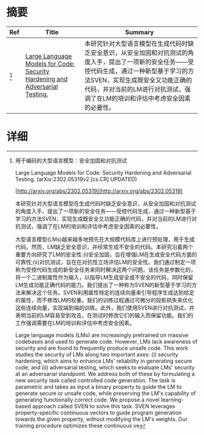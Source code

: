 # 摘要

| Ref | Title | Summary |
| --- | --- | --- |
| [^1] | [Large Language Models for Code: Security Hardening and Adversarial Testing.](http://arxiv.org/abs/2302.05319) | 本研究针对大型语言模型在生成代码时缺乏安全意识，从安全加固和对抗测试的角度入手，提出了一项新的安全任务——受控代码生成，通过一种新型基于学习的方法SVEN，实现生成既安全又功能正确的代码，并对当前的LM进行对抗测试，强调了在LM的培训和评估中考虑安全因素的必要性。 |

# 详细

[^1]: 用于编码的大型语言模型：安全加固和对抗测试

    Large Language Models for Code: Security Hardening and Adversarial Testing. (arXiv:2302.05319v2 [cs.CR] UPDATED)

    [http://arxiv.org/abs/2302.05319](http://arxiv.org/abs/2302.05319)

    本研究针对大型语言模型在生成代码时缺乏安全意识，从安全加固和对抗测试的角度入手，提出了一项新的安全任务——受控代码生成，通过一种新型基于学习的方法SVEN，实现生成既安全又功能正确的代码，并对当前的LM进行对抗测试，强调了在LM的培训和评估中考虑安全因素的必要性。

    

    大型语言模型(LMs)越来越多地预先在大规模代码库上进行预处理，用于生成代码。然而，LM缺乏安全意识，并经常生成不安全的代码。本研究沿着两个重要方向研究了LM的安全性:(i)安全加固，旨在增强LM在生成安全代码方面的可靠性;(ii)对抗测试，旨在在对抗性立场评估LM的安全性。我们通过制定一项称为受控代码生成的新安全任务来同时解决这两个问题。该任务是参数化的，将一个二进制属性作为输入，以指导LM生成安全或不安全的代码，同时保留LM生成功能正确代码的能力。我们提出了一种称为SVEN的新型基于学习的方法来解决这个任务。SVEN利用属性特定的连续向量来引导程序生成达到给定的属性，而不修改LM的权重。我们的训练过程通过可微分的投影损失来优化这些连续向量，实现端到端的训练。此外，我们使用SVEN进行对抗测试，并表明当前的LM容易受到攻击，在测试时修改它们的输入而保留功能。我们的工作强调需要在LM的培训和评估中考虑安全因素。

    Large language models (LMs) are increasingly pretrained on massive codebases and used to generate code. However, LMs lack awareness of security and are found to frequently produce unsafe code. This work studies the security of LMs along two important axes: (i) security hardening, which aims to enhance LMs' reliability in generating secure code, and (ii) adversarial testing, which seeks to evaluate LMs' security at an adversarial standpoint. We address both of these by formulating a new security task called controlled code generation. The task is parametric and takes as input a binary property to guide the LM to generate secure or unsafe code, while preserving the LM's capability of generating functionally correct code. We propose a novel learning-based approach called SVEN to solve this task. SVEN leverages property-specific continuous vectors to guide program generation towards the given property, without modifying the LM's weights. Our training procedure optimizes these continuous ve
    

